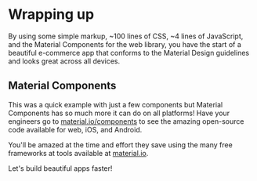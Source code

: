 <!--docs:
title: "6. Wrapping up"
layout: landing
section: codelabs
path: /codelabs/beautiful-sites-simplified/6-wrapping-up/
-->

<!--
This is a simplified version of Building Beautiful Sites with MDC web
edited for a non-technical audience
-->


# Wrapping up

By using some simple markup, ~100 lines of CSS, ~4 lines of JavaScript, and the Material Components for the web library, you have the start of a beautiful e-commerce app that conforms to the Material Design guidelines and looks great across all devices.

## Material Components

This was a quick example with just a few components but Material Components has so much more it can do on all platforms! Have your engineers go to [material.io/components](https://material.io/components) to see the amazing open-source code available for web, iOS, and Android.

You'll be amazed at the time and effort they save using the many free frameworks at tools available at [material.io](https://material.io).

Let's build beautiful apps faster!
